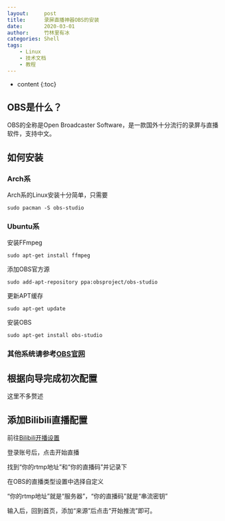 ```yaml
---
layout:     post
title:      录屏直播神器OBS的安装
date:       2020-03-01
author:     竹林里有冰
categories: Shell
tags:
    - Linux
    - 技术文档
    - 教程
---
```


* content
{:toc}

## OBS是什么？

OBS的全称是Open Broadcaster Software，是一款国外十分流行的录屏与直播软件，支持中文。

## 如何安装

### Arch系

Arch系的Linux安装十分简单，只需要

```shell
sudo pacman -S obs-studio
```

### Ubuntu系

安装FFmpeg

```shell
sudo apt-get install ffmpeg
```

添加OBS官方源

```shell
sudo add-apt-repository ppa:obsproject/obs-studio
```

更新APT缓存

```shell
sudo apt-get update
```

安装OBS

```shell
sudo apt-get install obs-studio
```

### 其他系统请参考[OBS官网](https://obsproject.com/wiki/install-instructions#linux)

## 根据向导完成初次配置

这里不多赘述

## 添加Bilibili直播配置

前往[Bilibili开播设置](https://link.bilibili.com/p/center/index#/my-room/start-live)

登录账号后，点击开始直播

找到“你的rtmp地址”和“你的直播码”并记录下

在OBS的直播类型设置中选择自定义

“你的rtmp地址”就是“服务器”，“你的直播码”就是“串流密钥”

输入后，回到首页，添加“来源”后点击“开始推流”即可。

